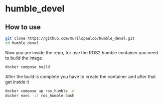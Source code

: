 # humble_devel
## How to use
```bash
git clone https://github.com/murilopauloo/humble_devel.git
cd humble_devel
```
Now you are inside the repo, for use the ROS2 humble container you need to build the image

```bash
docker compose build
```

After the build is complete you have to create the container and after that get inside it

```bash
docker compose up ros_humble -d
docker exec -it ros_humble bash
```